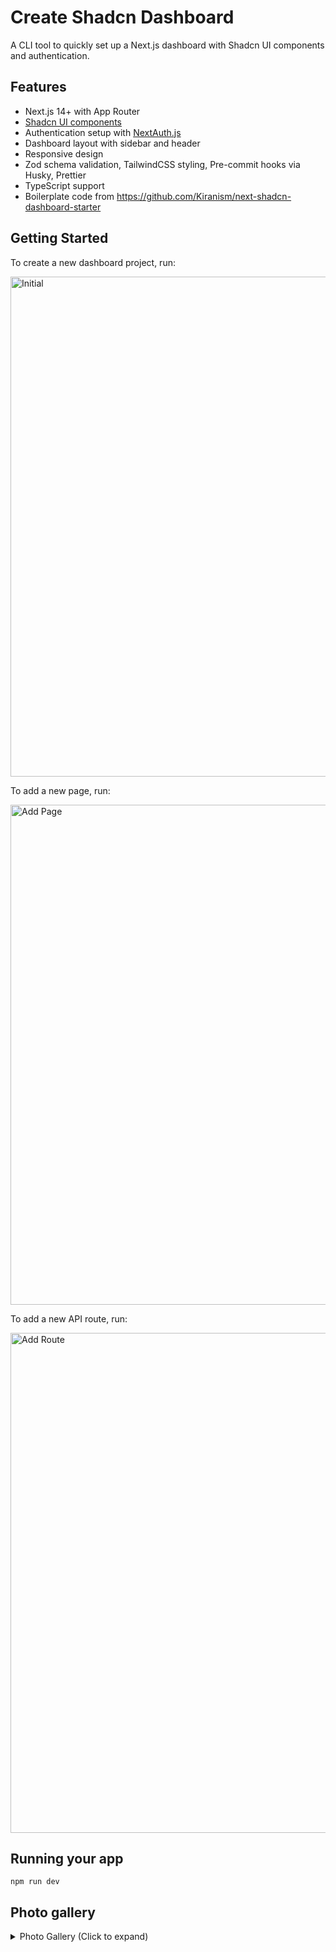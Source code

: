 # Create Shadcn Dashboard

A CLI tool to quickly set up a Next.js dashboard with Shadcn UI components and authentication.

## Features

- Next.js 14+ with App Router
- [Shadcn UI components](https://ui.shadcn.com)
- Authentication setup with [NextAuth.js](https://authjs.dev)
- Dashboard layout with sidebar and header
- Responsive design
- Zod schema validation, TailwindCSS styling, Pre-commit hooks via Husky, Prettier
- TypeScript support
- Boilerplate code from https://github.com/Kiranism/next-shadcn-dashboard-starter

## Getting Started

To create a new dashboard project, run:

<img src="https://i.imgur.com/cQhVyaH.png" alt="Initial" width="800"/>

To add a new page, run:

<img src="https://i.imgur.com/sAAAIbY.png" alt="Add Page" width="800"/>

To add a new API route, run:

<img src="https://i.imgur.com/M0t2bDn.png" alt="Add Route" width="800"/>

## Running your app

```
npm run dev
```

## Photo gallery

<details>

<summary>Photo Gallery (Click to expand)</summary>

| Image | Description |
|-------|-------------|
| ![Login screen](https://i.imgur.com/LmWPw2X.png) | Login screen (Dark mode) |
| ![Dashboard](https://i.imgur.com/H4ew17E.png) | Dashboard (Dark mode) |
| ![LS Light](https://i.imgur.com/igs90sk.png) | Login screen (Light mode) |
| ![DB Light](https://i.imgur.com/5lYNvCZ.png) | Dashboard (Light mode) |

</details>